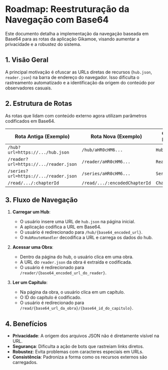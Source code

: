 # Roadmap: Reestruturação da Navegação com Base64

Este documento detalha a implementação da navegação baseada em Base64 para as rotas da aplicação Gikamoe, visando aumentar a privacidade e a robustez do sistema.

## 1. Visão Geral

A principal motivação é ofuscar as URLs diretas de recursos (`hub.json`, `reader.json`) na barra de endereço do navegador. Isso dificulta o rastreamento automatizado e a identificação da origem do conteúdo por observadores casuais.

## 2. Estrutura de Rotas

As rotas que lidam com conteúdo externo agora utilizam parâmetros codificados em Base64.

| Rota Antiga (Exemplo)                | Rota Nova (Exemplo)                                     | Componente Responsável |
| ------------------------------------ | ------------------------------------------------------- | ---------------------- |
| `/hub?url=https://.../hub.json`      | `/hub/aHR0cHM6...`                                      | `HubRouteHandler`      |
| `/reader?url=https://.../reader.json`| `/reader/aHR0cHM6...`                                   | `ReaderView`           |
| `/series?url=https://.../reader.json`| `/series/aHR0cHM6...`                                   | `SeriesDetailPage`     |
| `/read/.../:chapterId`               | `/read/.../:encodedChapterId`                           | `ChapterReaderView`    |

## 3. Fluxo de Navegação

1.  **Carregar um Hub**:
    * O usuário insere uma URL de `hub.json` na página inicial.
    * A aplicação codifica a URL em Base64.
    * O usuário é redirecionado para `/hub/{base64_encoded_url}`.
    * O `HubRouteHandler` decodifica a URL e carrega os dados do hub.

2.  **Acessar uma Obra**:
    * Dentro da página do hub, o usuário clica em uma obra.
    * A URL do `reader.json` da obra é extraída e codificada.
    * O usuário é redirecionado para `/reader/{base64_encoded_url_do_reader}`.

3.  **Ler um Capítulo**:
    * Na página da obra, o usuário clica em um capítulo.
    * O ID do capítulo é codificado.
    * O usuário é redirecionado para `/read/{base64_url_da_obra}/{base64_id_do_capitulo}`.

## 4. Benefícios

* **Privacidade**: A origem dos arquivos JSON não é diretamente visível na URL.
* **Segurança**: Dificulta a ação de bots que rastreiam links diretos.
* **Robustez**: Evita problemas com caracteres especiais em URLs.
* **Consistência**: Padroniza a forma como os recursos externos são carregados. 